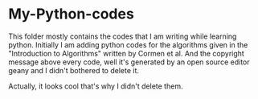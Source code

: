 # My-Python-codes
This folder mostly contains the codes that I am writing while learning python. Initially I am adding python codes for the algorithms given in the "Introduction to Algorithms" written by Cormen et al.
And the copyright message above every code, well it's generated by an open source editor geany and I didn't bothered to delete it.


Actually, it looks cool that's why I didn't delete them.
